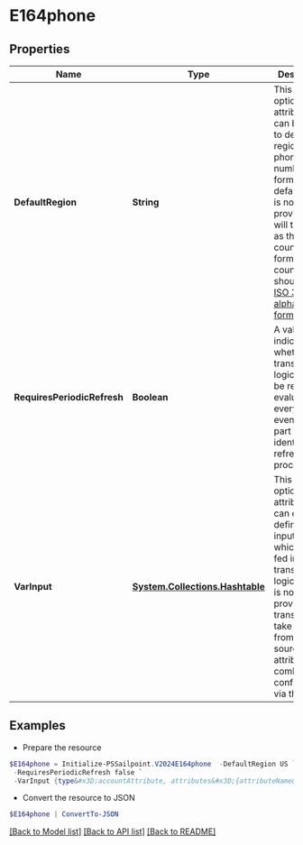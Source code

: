 # E164phone
## Properties

Name | Type | Description | Notes
------------ | ------------- | ------------- | -------------
**DefaultRegion** | **String** | This is an optional attribute that can be used to define the region of the phone number to format into.   If defaultRegion is not provided, it will take US as the default country.   The format of the country code should be in [ISO 3166-1 alpha-2 format](https://en.wikipedia.org/wiki/ISO_3166-1_alpha-2)  | [optional] 
**RequiresPeriodicRefresh** | **Boolean** | A value that indicates whether the transform logic should be re-evaluated every evening as part of the identity refresh process | [optional] [default to $false]
**VarInput** | [**System.Collections.Hashtable**](AnyType.md) | This is an optional attribute that can explicitly define the input data which will be fed into the transform logic. If input is not provided, the transform will take its input from the source and attribute combination configured via the UI. | [optional] 

## Examples

- Prepare the resource
```powershell
$E164phone = Initialize-PSSailpoint.V2024E164phone  -DefaultRegion US `
 -RequiresPeriodicRefresh false `
 -VarInput {type&#x3D;accountAttribute, attributes&#x3D;{attributeName&#x3D;first_name, sourceName&#x3D;Source}}
```

- Convert the resource to JSON
```powershell
$E164phone | ConvertTo-JSON
```

[[Back to Model list]](../README.md#documentation-for-models) [[Back to API list]](../README.md#documentation-for-api-endpoints) [[Back to README]](../README.md)

